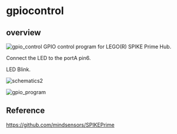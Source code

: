 # gpiocontrol

## overview
![gpio_control](https://user-images.githubusercontent.com/5597377/125878745-2f7e58cf-7ecb-4a0d-a5e0-25b61f007146.jpg)
GPIO control program for LEGO(R) SPIKE Prime Hub.

Connect the LED to the portA pin6.

LED Blink.

![schematics2](https://user-images.githubusercontent.com/5597377/125879191-5755be06-d0b0-4b5c-be6b-1eff9d0dc73b.png)

![gpio_program](https://user-images.githubusercontent.com/5597377/125908584-fade7a24-ffaa-47f9-af64-a97ac690f8a9.png)

## Reference

https://github.com/mindsensors/SPIKEPrime
